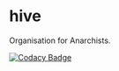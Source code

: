 # hive
Organisation for Anarchists.

[![Codacy Badge](https://api.codacy.com/project/badge/Grade/3287f28bd4a646f7bba3e9ae53caae6d)](https://www.codacy.com/app/joshpitzalis/hive?utm_source=github.com&amp;utm_medium=referral&amp;utm_content=joshpitzalis/hive&amp;utm_campaign=Badge_Grade)

